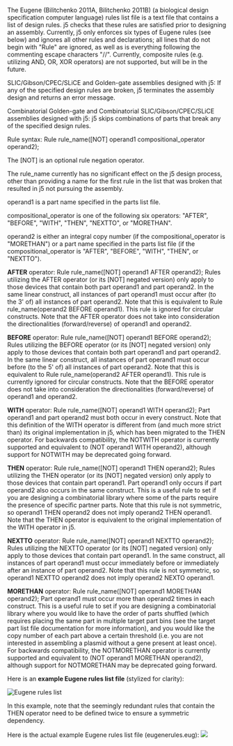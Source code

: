 The Eugene (Bilitchenko 2011A, Bilitchenko 2011B) (a biological design specification computer language) rules list file is a text file that contains a list of design rules. j5 checks that these rules are satisfied prior to designing an assembly. Currently, j5 only enforces six types of Eugene rules (see below) and ignores all other rules and declarations; all lines that do not begin with "Rule" are ignored, as well as is everything following the commenting escape characters "//". Currently, composite rules (e.g. utilizing AND, OR, XOR operators) are not supported, but will be in the future.

SLIC/Gibson/CPEC/SLiCE and Golden-gate assemblies designed with j5:
If any of the specified design rules are broken, j5 terminates the assembly design and returns an error message.

Combinatorial Golden-gate and Combinatorial SLIC/Gibson/CPEC/SLiCE assemblies designed with j5:
j5 skips combinations of parts that break any of the specified design rules.

Rule syntax: Rule rule_name([NOT] operand1 compositional_operator operand2);

The [NOT] is an optional rule negation operator.

The rule_name currently has no significant effect on the j5 design process, other than providing a name for the first rule in the list that was broken that resulted in j5 not pursuing the assembly.

operand1 is a part name specified in the parts list file.

compositional_operator is one of the following six operators: "AFTER", "BEFORE", "WITH", "THEN", "NEXTTO", or "MORETHAN".

operand2 is either an integral copy number (if the compositional_operator is "MORETHAN") or a part name specified in the parts list file (if the compositional_operator is "AFTER", "BEFORE", "WITH", "THEN", or "NEXTTO").

**AFTER** operator:
Rule rule_name([NOT] operand1 AFTER operand2);
Rules utilizing the AFTER operator (or its [NOT] negated version) only apply to those devices that contain both part operand1 and part operand2. In the same linear construct, all instances of part operand1 must occur after (to the 3' of) all instances of part operand2. Note that this is equivalent to Rule rule_name(operand2 BEFORE operand1). This rule is ignored for circular constructs. Note that the AFTER operator does not take into consideration the directionalities (forward/reverse) of operand1 and operand2.

**BEFORE** operator:
Rule rule_name([NOT] operand1 BEFORE operand2);
Rules utilizing the BEFORE operator (or its [NOT] negated version) only apply to those devices that contain both part operand1 and part operand2. In the same linear construct, all instances of part operand1 must occur before (to the 5' of) all instances of part operand2. Note that this is equivalent to Rule rule_name(operand2 AFTER operand1). This rule is currently ignored for circular constructs. Note that the BEFORE operator does not take into consideration the directionalities (forward/reverse) of operand1 and operand2.

**WITH** operator:
Rule rule_name([NOT] operand1 WITH operand2);
Part operand1 and part operand2 must both occur in every construct. Note that this definition of the WITH operator is different from (and much more strict than) its original implementation in j5, which has been migrated to the THEN operator. For backwards compatibility, the NOTWITH operator is currently supported and equivalent to (NOT operand1 WITH operand2), although support for NOTWITH may be deprecated going forward.

**THEN** operator:
Rule rule_name([NOT] operand1 THEN operand2);
Rules utilizing the THEN operator (or its [NOT] negated version) only apply to those devices that contain part operand1. Part operand1 only occurs if part operand2 also occurs in the same construct.  This is a useful rule to set if you are designing a combinatorial library where some of the parts require the presence of specific partner parts. Note that this rule is not symmetric, so operand1 THEN operand2 does not imply operand2 THEN operand1. Note that the THEN operator is equivalent to the original implementation of the WITH operator in j5.

**NEXTTO** operator:
Rule rule_name([NOT] operand1 NEXTTO operand2);
Rules utilizing the NEXTTO operator (or its [NOT] negated version) only apply to those devices that contain part operand1. In the same construct, all instances of part operand1 must occur immediately before or immediately after an instance of part operand2. Note that this rule is not symmetric, so operand1 NEXTTO operand2 does not imply operand2 NEXTO operand1.

**MORETHAN** operator:
Rule rule_name([NOT] operand1 MORETHAN operand2);
Part operand1 must occur more than operand2 times in each construct. This is a useful rule to set if you are designing a combinatorial library where you would like to have the order of parts shuffled (which requires placing the same part in multiple target part bins (see the target part list file documentation for more information), and you would like the copy number of each part above a certain threshold (i.e. you are not interested in assembling a plasmid without a gene present at least once). For backwards compatibility, the NOTMORETHAN operator is currently supported and equivalent to (NOT operand1 MORETHAN operand2), although support for NOTMORETHAN may be deprecated going forward.

Here is an **example Eugene rules list file** (stylized for clarity):

![Eugene rules list](https://dl.dropbox.com/s/9zpr98qgqg4om71/pastedImage28.png)

In this example, note that the seemingly redundant rules that contain the THEN operator need to be defined twice to ensure a symmetric dependency.

Here is the actual example Eugene rules list file (eugenerules.eug):
[![](http://j5.jbei.org/j5manual/images/_nb_fileIcons/eugenerules00fefffe.png)](http://j5.jbei.org/j5manual/attachments/eugenerules00.eug)